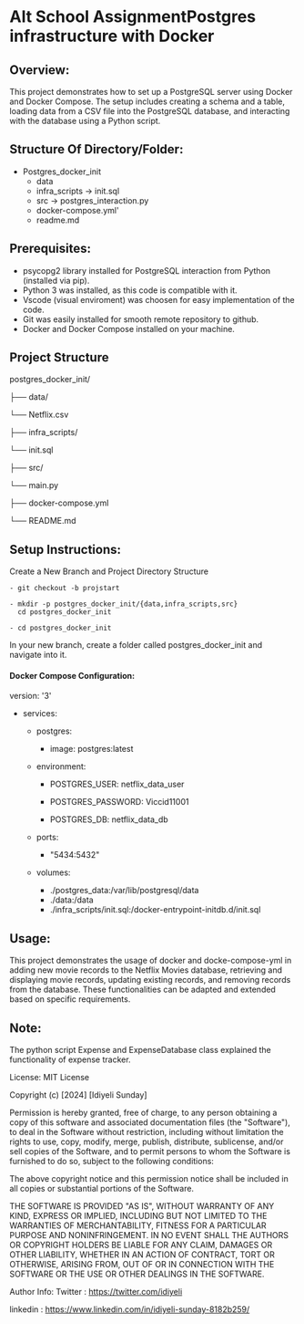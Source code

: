 # Alt School AssignmentPostgres infrastructure with Docker
## Overview:
This project demonstrates how to set up a PostgreSQL server using Docker and Docker Compose. The setup includes creating a schema and a table, loading data from a CSV file into the PostgreSQL database, and interacting with the database using a Python script.

## Structure Of Directory/Folder:
- Postgres_docker_init
  - data
  - infra_scripts
     ->  init.sql
  - src -> postgres_interaction.py
  - docker-compose.yml'
  - readme.md

## Prerequisites:
- psycopg2 library installed for PostgreSQL interaction from Python (installed via pip).
- Python 3 was installed, as this code is compatible with it.
- Vscode (visual enviroment) was choosen for easy implementation of the code.
- Git was easily installed for smooth remote repository to github.
- Docker and Docker Compose installed on your machine.

## Project Structure

postgres_docker_init/

├── data/

└── Netflix.csv

├── infra_scripts/

  └── init.sql

├── src/

  └── main.py

├── docker-compose.yml

└── README.md

## Setup Instructions:
Create a New Branch and Project Directory Structure

    - git checkout -b projstart

    - mkdir -p postgres_docker_init/{data,infra_scripts,src}
      cd postgres_docker_init

    - cd postgres_docker_init

In your new branch, create a folder called postgres_docker_init and navigate into it.

#### Docker Compose Configuration:
version: '3'

- services:
  - postgres:
    - image: postgres:latest
  - environment:

      - POSTGRES_USER: netflix_data_user

      - POSTGRES_PASSWORD: Viccid11001

      - POSTGRES_DB: netflix_data_db
  - ports:
      - "5434:5432"
  - volumes:
      - ./postgres_data:/var/lib/postgresql/data
      - ./data:/data
      - ./infra_scripts/init.sql:/docker-entrypoint-initdb.d/init.sql

## Usage:
This project demonstrates the usage of docker and docke-compose-yml in adding new movie records to the Netflix Movies database, retrieving and displaying movie records, updating existing records, and removing records from the database. These functionalities can be adapted and extended based on specific requirements.

## Note:
The python script Expense and ExpenseDatabase class explained the functionality of expense tracker.

License:
MIT License

Copyright (c) [2024] [Idiyeli Sunday]

Permission is hereby granted, free of charge, to any person obtaining a copy of this software and associated documentation files (the "Software"), to deal in the Software without restriction, including without limitation the rights to use, copy, modify, merge, publish, distribute, sublicense, and/or sell copies of the Software, and to permit persons to whom the Software is furnished to do so, subject to the following conditions:

The above copyright notice and this permission notice shall be included in all copies or substantial portions of the Software.

THE SOFTWARE IS PROVIDED "AS IS", WITHOUT WARRANTY OF ANY KIND, EXPRESS OR IMPLIED, INCLUDING BUT NOT LIMITED TO THE WARRANTIES OF MERCHANTABILITY, FITNESS FOR A PARTICULAR PURPOSE AND NONINFRINGEMENT. IN NO EVENT SHALL THE AUTHORS OR COPYRIGHT HOLDERS BE LIABLE FOR ANY CLAIM, DAMAGES OR OTHER LIABILITY, WHETHER IN AN ACTION OF CONTRACT, TORT OR OTHERWISE, ARISING FROM, OUT OF OR IN CONNECTION WITH THE SOFTWARE OR THE USE OR OTHER DEALINGS IN THE SOFTWARE.

Author Info:
Twitter : https://twitter.com/idiyeli

linkedin : https://www.linkedin.com/in/idiyeli-sunday-8182b259/



  
